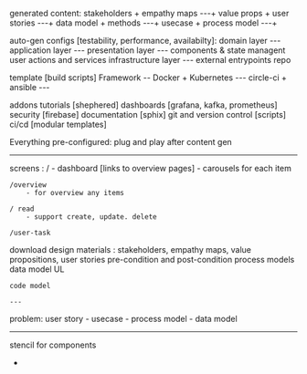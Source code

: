 generated content:
    stakeholders + empathy maps ---+
    value props + user stories ---+
    data model + methods ---+
    usecase + process model ---+

auto-gen configs [testability, performance, availabilty]:
    domain layer ---
    application layer ---
    presentation layer ---
        components & state managent
        user actions and services
    infrastructure layer ---
        external
        entrypoints
        repo


template [build scripts]
    Framework --
    Docker + Kubernetes ---
    circle-ci + ansible ---

addons
    tutorials [shephered]
    dashboards [grafana, kafka, prometheus]
    security [firebase]
    documentation [sphix]
    git and version control [scripts]
    ci/cd [modular templates]


Everything pre-configured: plug and play after content gen 


----

screens : 
    / 
        - dashboard [links to overview pages]
        - carousels for each item

    /overview
        - for overview any items

    / read
        - support create, update. delete

    /user-task
    
download design materials :
    stakeholders, empathy maps, value propositions, user stories
    pre-condition and post-condition
    process models
    data model 
    UL

    code model

    --- 

problem:
    user story - usecase - process model - data model

---

stencil for components 


-